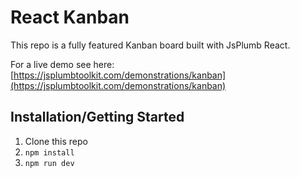 # React Kanban

This repo is a fully featured Kanban board built with JsPlumb React.

For a live demo see here: [https://jsplumbtoolkit.com/demonstrations/kanban](https://jsplumbtoolkit.com/demonstrations/kanban)

## Installation/Getting Started

1. Clone this repo
2. `npm install`
3. `npm run dev`
